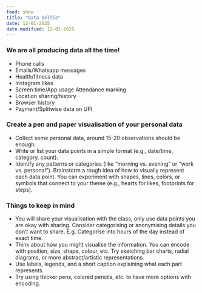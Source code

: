 ```yaml
---
feed: show
title: "Data Selfie"
date: 12-01-2025
date modified: 12-01-2025
---
```

### We are all producing data all the time!

- Phone calls
- Emails/Whatsapp messages
- Health/fitness data
- Instagram likes
- Screen time/App usage Attendance marking
- Location sharing/history
- Browser history
- Payment/Splitwise data on UPI
### Create a pen and paper visualisation of your personal data

- Collect some personal data, around 15-20 observations should be enough.
- Write or list your data points in a simple format (e.g., date/time, category, count).
- Identify any patterns or categories (like “morning vs. evening” or “work vs. personal”). Brainstorm a rough idea of how to visually represent each data point. You can experiment with shapes, lines, colors, or symbols that connect to your theme (e.g., hearts for likes, footprints for steps).

### Things to keep in mind

- You will share your visualisation with the class, only use data points you are okay with sharing. Consider categorising or anonymising details you don’t want to share. E.g. Categorise into hours of the day instead of exact time.
- Think about how you might visualise the information. You can encode with position, size, shape, colour, etc. Try sketching bar charts, radial diagrams, or more abstract/artistic representations.
- Use labels, legends, and a short caption explaining what each part represents.
- Try using thicker pens, colored pencils, etc. to have more options with encoding.